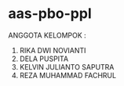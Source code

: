 # aas-pbo-ppl
ANGGOTA KELOMPOK :
<ol>
  <li>RIKA DWI NOVIANTI</li>
  <li>DELA PUSPITA</li>
  <li>KELVIN JULIANTO SAPUTRA</li>
  <li>REZA MUHAMMAD FACHRUL</li>
</ol>
